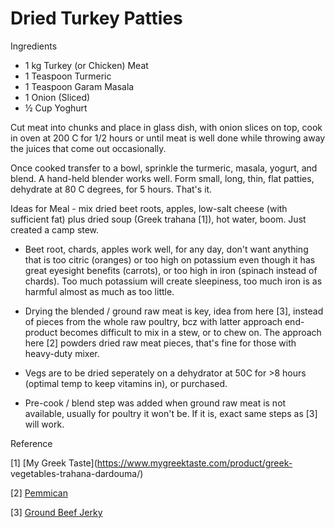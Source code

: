 # Dried Turkey Patties

Ingredients

* 1 kg Turkey (or Chicken) Meat
* 1 Teaspoon Turmeric
* 1 Teaspoon Garam Masala
* 1 Onion (Sliced)
* ½ Cup Yoghurt 

Cut meat into chunks and place in glass dish, with onion slices on
top, cook in oven at 200 C for 1/2 hours or until meat is well done
while throwing away the juices that come out occasionally.

Once cooked transfer to a bowl, sprinkle the turmeric, masala, yogurt,
and blend. A hand-held blender works well. Form small, long, thin,
flat patties, dehydrate at 80 C degrees, for 5 hours. That's it.

Ideas for Meal - mix dried beet roots, apples, low-salt cheese (with
sufficient fat) plus dried soup (Greek trahana [1]), hot water, boom.
Just created a camp stew.

* Beet root, chards, apples work well, for any day, don't want
anything that is too citric (oranges) or too high on potassium even
though it has great eyesight benefits (carrots), or too high in iron
(spinach instead of chards). Too much potassium will create
sleepiness, too much iron is as harmful almost as much as too little.

* Drying the blended / ground raw meat is key, idea from here [3],
instead of pieces from the whole raw poultry, bcz with latter approach
end-product becomes difficult to mix in a stew, or to chew on. The
approach here [2] powders dried raw meat pieces, that's fine for those
with heavy-duty mixer.

* Vegs are to be dried seperately on a dehydrator at 50C for >8 hours
(optimal temp to keep vitamins in), or purchased.

* Pre-cook / blend step was added when ground raw meat is not
available, usually for poultry it won't be. If it is, exact same steps
as [3] will work.

Reference

[1] [My Greek Taste](https://www.mygreektaste.com/product/greek-
vegetables-trahana-dardouma/)

[2] [Pemmican](https://youtu.be/MElMJsIP1Y0?t=404)

[3] [Ground Beef Jerky](https://ketodietapp.com/Blog/lchf/healthy-homemade-beef-jerky)

